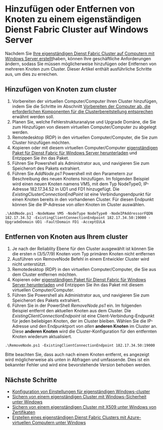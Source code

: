 <properties
   pageTitle="Hinzufügen oder Entfernen von Knoten zu einem eigenständigen Dienst Fabric Cluster | Microsoft Azure"
   description="Informationen Sie zum Hinzufügen oder Entfernen von Knoten zu einem Cluster Azure Service Fabric auf einer physischen oder virtuellen Computern unter Windows Server, die lokal sein könnten oder in einer beliebigen Cloud."
   services="service-fabric"
   documentationCenter=".net"
   authors="dsk-2015"
   manager="timlt"
   editor=""/>

<tags
   ms.service="service-fabric"
   ms.devlang="dotnet"
   ms.topic="article"
   ms.tgt_pltfrm="NA"
   ms.workload="NA"
   ms.date="09/20/2016"
   ms.author="dkshir;chackdan"/>


# <a name="add-or-remove-nodes-to-a-standalone-service-fabric-cluster-running-on-windows-server"></a>Hinzufügen oder Entfernen von Knoten zu einem eigenständigen Dienst Fabric Cluster auf Windows Server

Nachdem Sie [Ihre eigenständigen Dienst Fabric Cluster auf Computern mit Windows Server erstellt](service-fabric-cluster-creation-for-windows-server.md)haben, können Ihre geschäftliche Anforderungen ändern, sodass Sie müssen möglicherweise hinzufügen oder Entfernen von mehreren Knoten zum Cluster. Dieser Artikel enthält ausführliche Schritte aus, um dies zu erreichen.


## <a name="add-nodes-to-your-cluster"></a>Hinzufügen von Knoten zum cluster

1. Vorbereiten der virtuellen Computer/Computer Ihren Cluster hinzufügen, indem Sie die Schritte im Abschnitt [Vorbereiten der Computer ab, die erforderlichen Komponenten für die Clusterbereitstellung entsprechen](service-fabric-cluster-creation-for-windows-server.md#preparemachines) erwähnt werden soll.
2. Planen Sie, welche Fehlerstrukturanalyse und Upgrade Domäne, die Sie zum Hinzufügen von diesem virtuellen Computer/Computer zu abgelegt werden.
3. Remotedesktop (RDP) in den virtuellen Computer/Computer, die Sie zum Cluster hinzufügen möchten.
4. Kopieren oder mit diesem virtuellen Computer/Computer [eigenständigen Paket für Dienst Fabric für Windows Server herunterladen](http://go.microsoft.com/fwlink/?LinkId=730690) und Entzippen Sie ihn das Paket.
5. Führen Sie Powershell als Administrator aus, und navigieren Sie zum Speicherort des Pakets extrahiert.
6. Führen Sie *AddNode.ps1* Powershell mit den Parametern zur Beschreibung des neuen Knotens hinzufügen. Im folgenden Beispiel wird einen neuen Knoten namens VM5, mit dem Typ NodeType0, IP-Adresse 182.17.34.52 in UD1 und FD1 hinzugefügt. Die *ExistingClusterConnectionEndPoint* ist eine Verbindungsendpunkt für einen Knoten bereits in den vorhandenen Cluster. Für diesen Endpunkt können Sie die IP-Adresse von *allen* Knoten im Cluster auswählen.

```
.\AddNode.ps1 -NodeName VM5 -NodeType NodeType0 -NodeIPAddressorFQDN 182.17.34.52 -ExistingClientConnectionEndpoint 182.17.34.50:19000 -UpgradeDomain UD1 -FaultDomain FD1 -AcceptEULA

```

## <a name="remove-nodes-from-your-cluster"></a>Entfernen von Knoten aus Ihrem cluster

1. Je nach der Reliablity Ebene für den Cluster ausgewählt ist können Sie die ersten n (3/5/7/9) Knoten vom Typ primären Knoten nicht entfernen
2. Ausführen von RemoveNode Befehl in einem Entwickler Cluster wird nicht unterstützt.
2. Remotedesktop (RDP) in den virtuellen Computer/Computer, die Sie aus dem Cluster entfernen möchten.
2. Kopieren oder [eigenständigen Paket für Dienst Fabric für Windows Server herunterladen](http://go.microsoft.com/fwlink/?LinkId=730690) und Entzippen Sie ihn das Paket mit diesem virtuellen Computer/Computer.
3. Führen Sie Powershell als Administrator aus, und navigieren Sie zum Speicherort des Pakets extrahiert.
4. Führen Sie in der PowerShell *RemoveNode.ps1* ein. Im folgenden Beispiel entfernt den aktuellen Knoten aus dem Cluster. Die *ExistingClientConnectionEndpoint* ist eine Client-Verbindung-Endpunkt für jeden beliebigen Knoten, der im Cluster bleiben. Wählen Sie die IP-Adresse und den Endpunktport von *allen* **anderen Knoten** im Cluster an. Diese **anderen Knoten** wird die Cluster-Konfiguration für den entfernten Knoten wiederum aktualisiert. 

```
.\RemoveNode.ps1 -ExistingClientConnectionEndpoint 182.17.34.50:19000
```

Bitte beachten Sie, dass auch nach einem Knoten entfernt, es angezeigt wird möglicherweise als unten in Abfragen und umfassende. Dies ist ein bekannter Fehler und wird eine bevorstehende Version behoben werden. 


## <a name="next-steps"></a>Nächste Schritte
- [Konfiguration von Einstellungen für eigenständigen Windows-cluster](service-fabric-cluster-manifest.md)
- [Sichern von einem eigenständigen Cluster mit Windows-Sicherheit unter Windows](service-fabric-windows-cluster-windows-security.md)
- [Sichern von einem eigenständigen Cluster mit X509 unter Windows von Zertifikaten](service-fabric-windows-cluster-x509-security.md)
- [Erstellen eines eigenständigen Dienst Fabric Clusters mit Azure-virtuellen Computern unter Windows](service-fabric-cluster-creation-with-windows-azure-vms.md)

